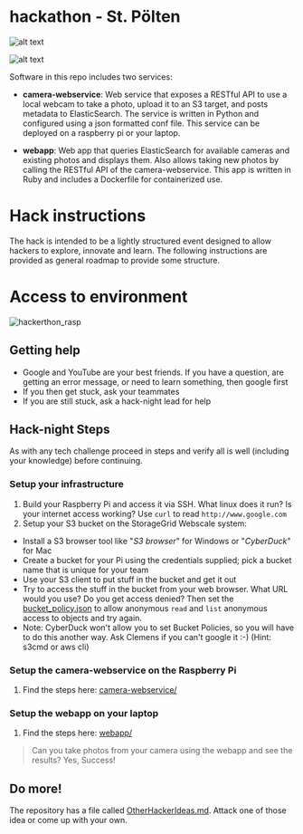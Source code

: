 # hackathon - St. Pölten

![alt text](https://cloud.githubusercontent.com/assets/917241/20307809/701866c8-ab41-11e6-8709-3fd4c6b0bfd9.png)

![alt text](https://cloud.githubusercontent.com/assets/917241/20307810/701dfb10-ab41-11e6-9a54-3658da774bd0.png)


Software in this repo includes two services:

* **camera-webservice**: Web service that exposes a RESTful API to use a local webcam to take a photo, upload it to an S3 target, and posts metadata to ElasticSearch.  The service is written in Python and configured using a json formatted conf file. This service can be deployed on a raspberry pi or your laptop.

* **webapp**: Web app that queries ElasticSearch for available cameras and existing photos and displays them. Also allows taking new photos by calling the RESTful API of the camera-webservice.  This app is written in Ruby and includes a Dockerfile for containerized use.

# Hack instructions

The hack is intended to be a lightly structured event designed to allow hackers to explore, innovate and learn. The following instructions are provided as general roadmap to provide some structure.

# Access to environment
![hackerthon_rasp](https://cloud.githubusercontent.com/assets/19547781/26778279/e4c1c9ea-49e0-11e7-936f-f9145ded9a19.png)

## Getting help
* Google and YouTube are your best friends. If you have a question, are getting an error message, or need to learn something, then google first
* If you then get stuck, ask your teammates
* If you are still stuck, ask a hack-night lead for help

## Hack-night Steps

As with any tech challenge proceed in steps and verify all is well (including your knowledge) before continuing. 

### Setup your infrastructure

1. Build your Raspberry Pi and access it via SSH.  What linux does it run?  Is your internet access working?  Use `curl` to read `http://www.google.com`
1. Setup your S3 bucket on the StorageGrid Webscale system:
 * Install a S3 browser tool like "*S3 browser*" for Windows or "*CyberDuck*" for Mac 
 * Create a bucket for your Pi using the credentials supplied; pick a bucket name that is unique for your team
 * Use your S3 client to put stuff in the bucket and get it out
 * Try to access the stuff in the bucket from your web browser.  What URL would you use?  Do you get access denied?  Then set the [bucket_policy.json](bucket_policy.json) to allow anonymous `read` and `list` anonymous access to objects and try again.
 * Note: CyberDuck won't allow you to set Bucket Policies, so you will have to do this another way. Ask Clemens if you can't google it :-) (Hint: s3cmd or aws cli)

### Setup the camera-webservice on the Raspberry Pi
1. Find the steps here: [camera-webservice/](camera-webservice/)

### Setup the webapp on your laptop
1.  Find the steps here: [webapp/](webapp/)

> Can you take photos from your camera using the webapp and see the results?  Yes, Success!

## Do more!
The repository has a file called [OtherHackerIdeas.md](OtherHackerIdeas.md). Attack one of those idea or come up with your own.
